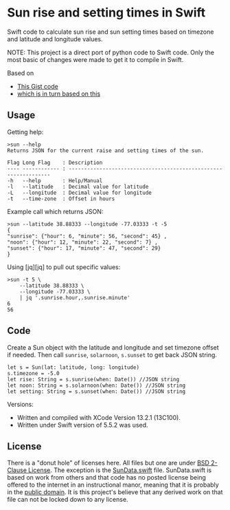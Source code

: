 # Sun rise and setting times in Swift

Swift code to calculate sun rise and sun setting times based on timezone and latitude and longitude values. 

NOTE: This project is a direct port of python code to Swift code. Only the most basic of changes were made to get it to compile in Swift.

Based on
* [This Gist code][gist]
* [which is in turn based on this][orig]
 
## Usage
Getting help:

	>sun --help
	Returns JSON for the current raise and setting times of the sun.
	
	Flag Long Flag    : Description
	---- ------------ : ----------------------------------------------------------------
	-h   --help       : Help/Manual
	-l   --latitude   : Decimal value for latitude
	-L   --longitude  : Decimal value for longitude
	-t   --time-zone  : Offset in hours

Example call which returns JSON:

	>sun --latitude 38.88333 --longitude -77.03333 -t -5
	{
	"sunrise": {"hour": 6, "minute": 56, "second": 45} ,
	"noon": {"hour": 12, "minute": 22, "second": 7} ,
	"sunset": {"hour": 17, "minute": 47, "second": 29}
	}

Using [jq][jq] to pull out specific values:

	>sun -t 5 \
		--latitude 38.88333 \
		--longitude -77.03333 \
		| jq '.sunrise.hour,.sunrise.minute'
	6
	56

## Code
Create a Sun object with the latitude and longitude and set timezone offset if needed. Then call `sunrise`, `solarnoon`, `s.sunset` to get back JSON string.

	let s = Sun(lat: latitude, long: longitude)
	s.timezone = -5.0
	let rise: String = s.sunrise(when: Date()) //JSON string
	let noon: String = s.solarnoon(when: Date()) //JSON string
	let setting: String = s.sunset(when: Date()) //JSON string

Versions:
* Written and compiled with XCode Version 13.2.1 (13C100).
* Written under Swift version of 5.5.2 was used.

## License

There is a "donut hole" of licenses here. All files but one are under [BSD 2-Clause License][bsd2]. The exception is the [SunData.swift][sun-file] file. SunData.swift is based on work from others and that code has no posted license being offered to the internet in an instructional manor, meaning that it is probably in the [public domain][public-domain]. It is this project's believe that any derived work on that file can not be locked down to any license.

[bsd2]: /LICENSE "BSD 2-Clause License"
[public-domain]: https://en.wikipedia.org/wiki/Public_domain "Public Domain Information"
[gist]: https://gist.github.com/jacopofar/ca2397944f56412e81a8882e565038af "Gist repository"
[sun-file]: sun/sun/SunData.swift "Sun calculation file"
[orig]: https://michelanders.blogspot.com/2010/12/calulating-sunrise-and-sunset-in-python.html "Original code"